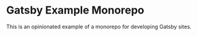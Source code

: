 # Gatsby Example Monorepo

This is an opinionated example of a monorepo for developing Gatsby sites.
